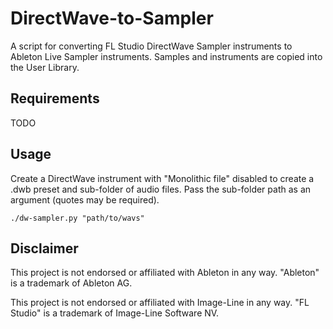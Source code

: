 # DirectWave-to-Sampler
A script for converting FL Studio DirectWave Sampler instruments to Ableton Live Sampler instruments. Samples and instruments are copied into the User Library.

## Requirements
TODO

## Usage
Create a DirectWave instrument with "Monolithic file" disabled to create a .dwb preset and sub-folder of audio files. Pass the sub-folder path as an argument (quotes may be required).

```./dw-sampler.py "path/to/wavs"```

## Disclaimer
This project is not endorsed or affiliated with Ableton in any way. "Ableton" is a trademark of Ableton AG.

This project is not endorsed or affiliated with Image-Line in any way. "FL Studio" is a trademark of Image-Line Software NV.